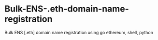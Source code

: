 # Bulk-ENS-.eth-domain-name-registration
Bulk ENS [.eth] domain name registration using go ethereum, shell, python
